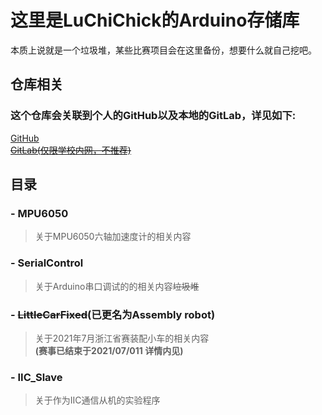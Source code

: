 # 这里是LuChiChick的Arduino存储库
本质上说就是一个垃圾堆，某些比赛项目会在这里备份，想要什么就自己挖吧。
## 仓库相关
### 这个仓库会关联到个人的GitHub以及本地的GitLab，详见如下:
[GitHub](https://github.com/LuChiChick/Arduino)  
~~[GitLab(仅限学校内网，不推荐)](http://10.26.26.75/LuChiChick/Arduino)~~
## 目录
###  - MPU6050
> 关于MPU6050六轴加速度计的相关内容
### - SerialControl
> 关于Arduino串口调试的的相关内容~~垃圾堆~~
### - ~~LittleCarFixed~~(已更名为Assembly robot)
> 关于2021年7月浙江省赛装配小车的相关内容  
> **(赛事已结束于2021/07/011  详情内见)**
### - IIC_Slave
> 关于作为IIC通信从机的实验程序
